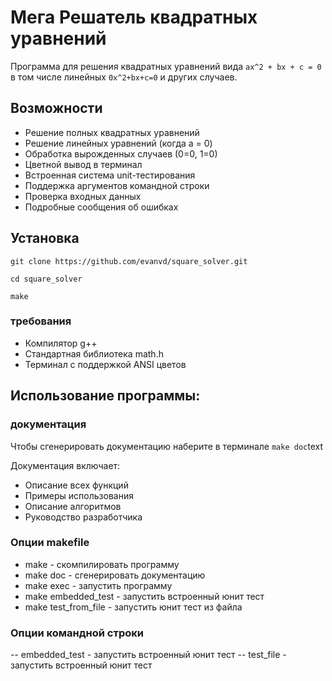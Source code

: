 # Мега Решатель квадратных уравнений

Программа для решения квадратных уравнений вида `ax^2 + bx + c = 0` в том числе линейных `0x^2+bx+c=0` и других случаев.

## Возможности
- Решение полных квадратных уравнений
- Решение линейных уравнений (когда a = 0)
- Обработка вырожденных случаев (0=0, 1=0)
- Цветной вывод в терминал
- Встроенная система unit-тестирования
- Поддержка аргументов командной строки
- Проверка входных данных
- Подробные сообщения об ошибках

## Установка
```
git clone https://github.com/evanvd/square_solver.git

cd square_solver

make
```

### требования

- Компилятор g++
- Стандартная библиотека math.h
- Терминал с поддержкой ANSI цветов

## Использование программы:

### документация
Чтобы сгенерировать документацию наберите в терминале `make doc`text

Документация включает:
- Описание всех функций
- Примеры использования
- Описание алгоритмов
- Руководство разработчика


### Опции makefile
- make - скомпилировать программу
- make doc - сгенерировать документацию
- make exec - запустить программу
- make embedded_test - запустить встроенный юнит тест
- make test_from_file - запустить юнит тест из файла

### Опции командной строки
-- embedded_test - запустить встроенный юнит тест
-- test_file - запустить встроенный юнит тест
